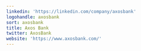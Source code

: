 ```yaml
---
linkedin: 'https://linkedin.com/company/axosbank'
logohandle: axosbank
sort: axosbank
title: Axos Bank
twitter: AxosBank
website: 'https://www.axosbank.com/'
---
```

